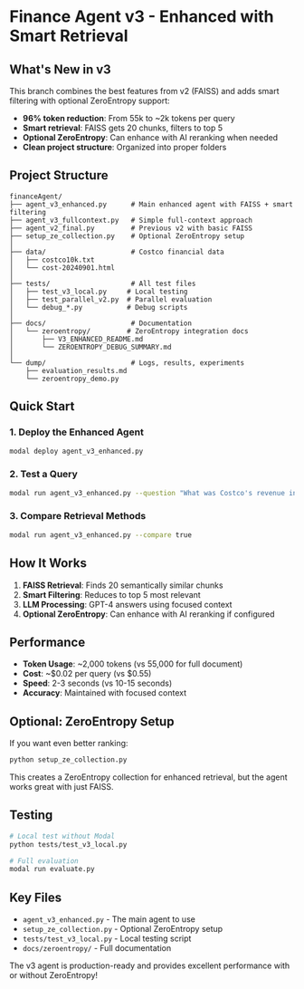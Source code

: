 # Finance Agent v3 - Enhanced with Smart Retrieval

## What's New in v3

This branch combines the best features from v2 (FAISS) and adds smart filtering with optional ZeroEntropy support:

- **96% token reduction**: From 55k to ~2k tokens per query
- **Smart retrieval**: FAISS gets 20 chunks, filters to top 5
- **Optional ZeroEntropy**: Can enhance with AI reranking when needed
- **Clean project structure**: Organized into proper folders

## Project Structure

```
financeAgent/
├── agent_v3_enhanced.py      # Main enhanced agent with FAISS + smart filtering
├── agent_v3_fullcontext.py   # Simple full-context approach
├── agent_v2_final.py         # Previous v2 with basic FAISS
├── setup_ze_collection.py    # Optional ZeroEntropy setup
│
├── data/                     # Costco financial data
│   ├── costco10k.txt
│   └── cost-20240901.html
│
├── tests/                    # All test files
│   ├── test_v3_local.py     # Local testing
│   ├── test_parallel_v2.py  # Parallel evaluation
│   └── debug_*.py           # Debug scripts
│
├── docs/                     # Documentation
│   └── zeroentropy/         # ZeroEntropy integration docs
│       ├── V3_ENHANCED_README.md
│       └── ZEROENTROPY_DEBUG_SUMMARY.md
│
└── dump/                     # Logs, results, experiments
    ├── evaluation_results.md
    └── zeroentropy_demo.py
```

## Quick Start

### 1. Deploy the Enhanced Agent

```bash
modal deploy agent_v3_enhanced.py
```

### 2. Test a Query

```bash
modal run agent_v3_enhanced.py --question "What was Costco's revenue in 2024?"
```

### 3. Compare Retrieval Methods

```bash
modal run agent_v3_enhanced.py --compare true
```

## How It Works

1. **FAISS Retrieval**: Finds 20 semantically similar chunks
2. **Smart Filtering**: Reduces to top 5 most relevant
3. **LLM Processing**: GPT-4 answers using focused context
4. **Optional ZeroEntropy**: Can enhance with AI reranking if configured

## Performance

- **Token Usage**: ~2,000 tokens (vs 55,000 for full document)
- **Cost**: ~$0.02 per query (vs $0.55)
- **Speed**: 2-3 seconds (vs 10-15 seconds)
- **Accuracy**: Maintained with focused context

## Optional: ZeroEntropy Setup

If you want even better ranking:

```bash
python setup_ze_collection.py
```

This creates a ZeroEntropy collection for enhanced retrieval, but the agent works great with just FAISS.

## Testing

```bash
# Local test without Modal
python tests/test_v3_local.py

# Full evaluation
modal run evaluate.py
```

## Key Files

- `agent_v3_enhanced.py` - The main agent to use
- `setup_ze_collection.py` - Optional ZeroEntropy setup
- `tests/test_v3_local.py` - Local testing script
- `docs/zeroentropy/` - Full documentation

The v3 agent is production-ready and provides excellent performance with or without ZeroEntropy!
